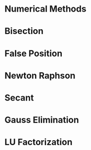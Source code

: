 # Numerical Methods
# Bisection
# False Position
# Newton Raphson
# Secant
# Gauss Elimination
# LU Factorization